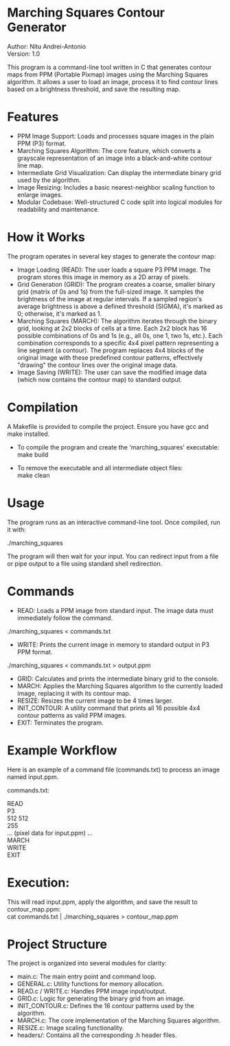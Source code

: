 # Marching Squares Contour Generator

Author: Nitu Andrei-Antonio  
Version: 1.0  

This program is a command-line tool written in C that generates contour maps from PPM (Portable Pixmap) images using the Marching Squares algorithm. It allows a user to load an image, process it to find contour lines based on a brightness threshold, and save the resulting map.

# Features

- PPM Image Support: Loads and processes square images in the plain PPM (P3) format.  
- Marching Squares Algorithm: The core feature, which converts a grayscale representation of an image into a black-and-white contour line map.  
- Intermediate Grid Visualization: Can display the intermediate binary grid used by the algorithm.  
- Image Resizing: Includes a basic nearest-neighbor scaling function to enlarge images.  
- Modular Codebase: Well-structured C code split into logical modules for readability and maintenance.  

# How it Works

The program operates in several key stages to generate the contour map:
- Image Loading (READ): The user loads a square P3 PPM image. The program stores this image in memory as a 2D array of pixels.  
- Grid Generation (GRID): The program creates a coarse, smaller binary grid (matrix of 0s and 1s) from the full-sized image. It samples the brightness of the image at regular intervals. If a sampled region's average brightness is above a defined threshold (SIGMA), it's marked as 0; otherwise, it's marked as 1.  
- Marching Squares (MARCH): The algorithm iterates through the binary grid, looking at 2x2 blocks of cells at a time.
Each 2x2 block has 16 possible combinations of 0s and 1s (e.g., all 0s, one 1, two 1s, etc.).
Each combination corresponds to a specific 4x4 pixel pattern representing a line segment (a contour).
The program replaces 4x4 blocks of the original image with these predefined contour patterns, effectively "drawing" the contour lines over the original image data.  
- Image Saving (WRITE): The user can save the modified image data (which now contains the contour map) to standard output.  

# Compilation

A Makefile is provided to compile the project. Ensure you have gcc and make installed.

- To compile the program and create the 'marching_squares' executable:  
make build

- To remove the executable and all intermediate object files:  
make clean


# Usage

The program runs as an interactive command-line tool. Once compiled, run it with:

./marching_squares

The program will then wait for your input. You can redirect input from a file or pipe output to a file using standard shell redirection.

# Commands

- READ: Loads a PPM image from standard input. The image data must immediately follow the command.

./marching_squares < commands.txt


- WRITE: Prints the current image in memory to standard output in P3 PPM format.

./marching_squares < commands.txt > output.ppm


- GRID: Calculates and prints the intermediate binary grid to the console.  
- MARCH: Applies the Marching Squares algorithm to the currently loaded image, replacing it with its contour map.  
- RESIZE: Resizes the current image to be 4 times larger.  
- INIT_CONTOUR: A utility command that prints all 16 possible 4x4 contour patterns as valid PPM images.  
- EXIT: Terminates the program.  

# Example Workflow

Here is an example of a command file (commands.txt) to process an image named input.ppm.

commands.txt:

READ  
P3  
512 512  
255  
... (pixel data for input.ppm) ...  
MARCH  
WRITE  
EXIT  

# Execution:

This will read input.ppm, apply the algorithm, and save the result to contour_map.ppm:  
cat commands.txt | ./marching_squares > contour_map.ppm

# Project Structure

The project is organized into several modules for clarity:

- main.c: The main entry point and command loop.
- GENERAL.c: Utility functions for memory allocation.
- READ.c / WRITE.c: Handles PPM image input/output.
- GRID.c: Logic for generating the binary grid from an image.
- INIT_CONTOUR.c: Defines the 16 contour patterns used by the algorithm.
- MARCH.c: The core implementation of the Marching Squares algorithm.
- RESIZE.c: Image scaling functionality.
- headers/: Contains all the corresponding .h header files.
